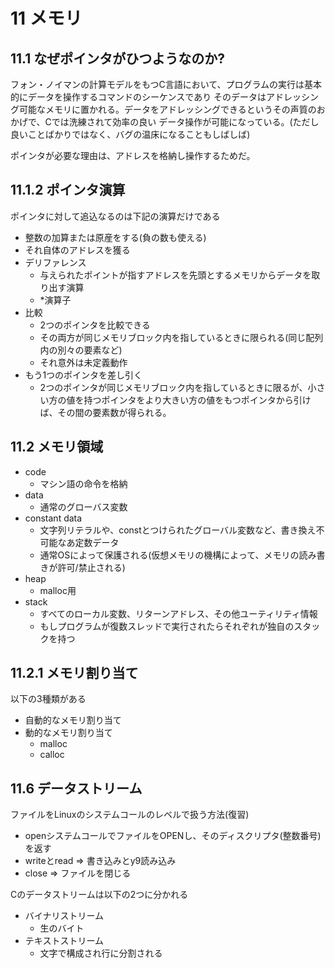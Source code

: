 # 11 メモリ
## 11.1 なぜポインタがひつようなのか?
フォン・ノイマンの計算モデルをもつC言語において、プログラムの実行は基本的にデータを操作するコマンドのシーケンスであり
そのデータはアドレッシング可能なメモリに置かれる。データをアドレッシングできるというその声質のおかげで、Cでは洗練されて効率の良い
データ操作が可能になっている。(ただし良いことばかりではなく、バグの温床になることもしばしば)

ポインタが必要な理由は、アドレスを格納し操作するためだ。


## 11.1.2 ポインタ演算
ポインタに対して追込なるのは下記の演算だけである

- 整数の加算または原産をする(負の数も使える)
- それ自体のアドレスを獲る
- デリファレンス
  - 与えられたポイントが指すアドレスを先頭とするメモリからデータを取り出す演算
  - *演算子
- 比較
  - 2つのポインタを比較できる
  - その両方が同じメモリブロック内を指しているときに限られる(同じ配列内の別々の要素など)
  - それ意外は未定義動作
- もう1つのポインタを差し引く
  - 2つのポインタが同じメモリブロック内を指しているときに限るが、小さい方の値を持つポインタをより大きい方の値をもつポインタから引けば、その間の要素数が得られる。



## 11.2 メモリ領域
- code
  - マシン語の命令を格納
- data
  - 通常のグローバス変数
- constant data
  - 文字列リテラルや、constとつけられたグローバル変数など、書き換え不可能なあ定数データ
  - 通常OSによって保護される(仮想メモリの機構によって、メモリの読み書きが許可/禁止される)
- heap
  - malloc用
- stack
  - すべてのローカル変数、リターンアドレス、その他ユーティリティ情報
  - もしプログラムが復数スレッドで実行されたらそれぞれが独自のスタックを持つ

## 11.2.1 メモリ割り当て
以下の3種類がある

- 自動的なメモリ割り当て
- 動的なメモリ割り当て
  - malloc
  - calloc


## 11.6 データストリーム
ファイルをLinuxのシステムコールのレベルで扱う方法(復習)
- openシステムコールでファイルをOPENし、そのディスクリプタ(整数番号)を返す
- writeとread => 書き込みとy9読み込み
- close => ファイルを閉じる

Cのデータストリームは以下の2つに分かれる
- バイナリストリーム
  - 生のバイト
- テキストストリーム
  - 文字で構成され行に分割される


